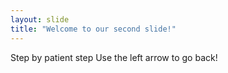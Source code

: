 ```yaml
---
layout: slide
title: "Welcome to our second slide!"
---
```

Step by patient step
Use the left arrow to go back!
